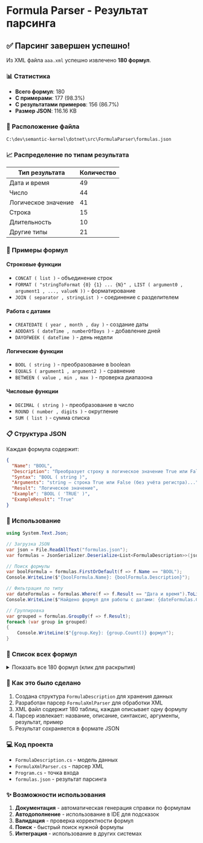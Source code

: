 # Formula Parser - Результат парсинга

## ✅ Парсинг завершен успешно!

Из XML файла `aaa.xml` успешно извлечено **180 формул**.

### 📊 Статистика

- **Всего формул**: 180
- **С примерами**: 177 (98.3%)
- **С результатами примеров**: 156 (86.7%)
- **Размер JSON**: 116.16 KB

### 📁 Расположение файла

```
C:\dev\semantic-kernel\dotnet\src\FormulaParser\formulas.json
```

### 📈 Распределение по типам результата

| Тип результата | Количество |
|----------------|------------|
| Дата и время | 49 |
| Число | 44 |
| Логическое значение | 41 |
| Строка | 15 |
| Длительность | 10 |
| Другие типы | 21 |

### 🎯 Примеры формул

#### Строковые функции
- `CONCAT ( list )` - объединение строк
- `FORMAT ( "stringToFormat {0} {1} ... {N}" , LIST ( argument0 , argument1 , ..., valueN ))` - форматирование
- `JOIN ( separator , stringList )` - соединение с разделителем

#### Работа с датами
- `CREATEDATE ( year , month , day )` - создание даты
- `ADDDAYS ( dateTime , numberOfDays )` - добавление дней
- `DAYOFWEEK ( dateTime )` - день недели

#### Логические функции
- `BOOL ( string )` - преобразование в boolean
- `EQUALS ( argument1 , argument2 )` - сравнение
- `BETWEEN ( value , min , max )` - проверка диапазона

#### Числовые функции
- `DECIMAL ( string )` - преобразование в число
- `ROUND ( number , digits )` - округление
- `SUM ( list )` - сумма списка

### 📋 Структура JSON

Каждая формула содержит:

```json
{
  "Name": "BOOL",
  "Description": "Преобразует строку в логическое значение True или False.",
  "Syntax": "BOOL ( string )",
  "Arguments": "string — строка True или False (без учёта регистра)...",
  "Result": "Логическое значение",
  "Example": "BOOL ( 'TRUE' )",
  "ExampleResult": "True"
}
```

### 🔧 Использование

```csharp
using System.Text.Json;

// Загрузка JSON
var json = File.ReadAllText("formulas.json");
var formulas = JsonSerializer.Deserialize<List<FormulaDescription>>(json);

// Поиск формулы
var boolFormula = formulas.FirstOrDefault(f => f.Name == "BOOL");
Console.WriteLine($"{boolFormula.Name}: {boolFormula.Description}");

// Фильтрация по типу
var dateFormulas = formulas.Where(f => f.Result == "Дата и время").ToList();
Console.WriteLine($"Найдено формул для работы с датами: {dateFormulas.Count}");

// Группировка
var grouped = formulas.GroupBy(f => f.Result);
foreach (var group in grouped)
{
    Console.WriteLine($"{group.Key}: {group.Count()} формул");
}
```

### 📝 Список всех формул

<details>
<summary>Показать все 180 формул (клик для раскрытия)</summary>

#### Преобразование типов
- BOOL, DATE, DECIMAL, DURATION, ID, INT, STRING

#### Строковые операции
- CONCAT, FORMAT, INDEXOF, JOIN, LENGTH, MATCHES, NORMALIZE, NOTMATCHES
- REGEXREPLACE, REPLACE, TOLOWER, TOUPPER, TRIM, STARTSWITH, SUBSTRING

#### Дата и время
- CREATEDATE, CREATEDATEUTC, ADDDAYS, ADDHOURS, ADDMINUTES, ADDMONTHS
- ADDSECONDS, ADDYEARS, DAY, DAYOFWEEK, DAYOFYEAR, MONTH, YEAR
- ENDOFDAY, ENDOFMONTH, STARTOFDAY, STARTOFMONTH, и многие другие...

#### Работа с длительностью
- ADDDUR, COMPARE, DAYS, HOURS, MINUTES, SECONDS, TOTALSECONDS

#### Логические операции
- EQUALS, BETWEEN, GREATER, GREATEROREQUAL, LESS, LESSOREQUAL
- AND, OR, NOT, IF, ISEMPTY, ISNOTEMPTY

#### Числовые функции
- ABS, CEILING, FLOOR, MAX, MIN, ROUND, SUM, AVG, COUNT

#### Работа со списками
- LIST, FIRST, LAST, SORT, DISTINCT, FILTER, MAP, REDUCE

...и еще 100+ других формул!

</details>

### 🚀 Как это было сделано

1. Создана структура `FormulaDescription` для хранения данных
2. Разработан парсер `FormulaXmlParser` для обработки XML
3. XML файл содержит 180 таблиц, каждая описывает одну формулу
4. Парсер извлекает: название, описание, синтаксис, аргументы, результат, пример
5. Результат сохраняется в формате JSON

### 💻 Код проекта

- `FormulaDescription.cs` - модель данных
- `FormulaXmlParser.cs` - парсер XML
- `Program.cs` - точка входа
- `formulas.json` - результат парсинга

### ✨ Возможности использования

1. **Документация** - автоматическая генерация справки по формулам
2. **Автодополнение** - использование в IDE для подсказок
3. **Валидация** - проверка корректности формул
4. **Поиск** - быстрый поиск нужной формулы
5. **Интеграция** - использование в других системах
